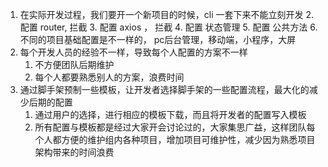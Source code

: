 1. 在实际开发过程，我们要开一个新项目的时候，cli 一套下来不能立刻开发
	2. 配置 router, 拦截
	3. 配置 axios ， 拦截
	4. 配置 状态管理
	5. 配置 公共方法
	6. 不同的项目基础配置是不一样的， pc后台管理，移动端，小程序，大屏
2. 每个开发人员的经验不一样，导致每个人配置的方案不一样
	1. 不方便团队后期维护
	2. 每个人都要熟悉别人的方案，浪费时间
3. 通过脚手架预制一些模板，让开发者选择脚手架的一些配置流程，最大化的减少后期的配置
	1. 通过用户的选择，进行相应的模板下载，而且将开发者的配置写入模板
	2. 所有配置与模板都是经过大家开会讨论过的，大家集思广益，这样团队每个人都方便的维护组内各种项目，增加项目可维护性，减少因为熟悉项目架构带来的时间浪费